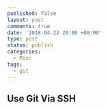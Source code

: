 ```yaml
---
published: false
layout: post
comments: true
date: '2018-04-23 20:00 +08:00'
type: post
status: publish
categories:
  - Misc
tags:
  - git
---
```

## Use Git Via SSH


